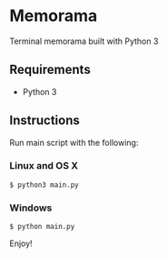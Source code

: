 # Memorama
Terminal memorama built with Python 3

## Requirements
 * Python 3

## Instructions
Run main script with the following:

### Linux and OS X

```command-line
$ python3 main.py
```

### Windows

```command-line
$ python main.py
```

Enjoy!
